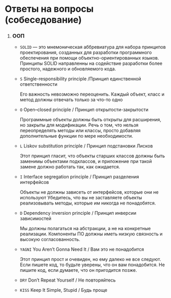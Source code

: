 # Ответы на вопросы (собеседование)


1. ### ООП

    - `SOLID` 
        — это мнемоническая аббревиатура для набора принципов проектирования, 
        созданных для разработки программного обеспечения при помощи 
        объектно-ориентированных языков. Принципы SOLID направленны на 
        содействие разработки более простого, надежного и обновляемого кода.


    - `S` Single-responsibility principle 
        /Принцип единственной ответственности

        Его важность невозможно переоценить. 
        Каждый объект, класс и метод должны отвечать только за что-то одно
    
    
    - `O` Open–closed principle 
        / Принцип открытости-закрытости

        Программные объекты должны быть открыты для расширения, 
        но закрыты для модификации. Речь о том, что нельзя 
        переопределять методы или классы, просто добавляя 
        дополнительные функции по мере необходимости.

    - `L` Liskov substitution principle 
        / Принцип подстановки Лисков

        Этот принцип гласит, что объекты старших классов должны быть 
        заменимы объектами подклассов, и приложение при такой 
        замене должно работать так, как ожидается.

    - `I` Interface segregation principle 
        / Принцип разделения интерфейсов

        Объекты не должны зависеть от интерфейсов, которые они не используют
        Убедитесь, что вы не заставляете объекты реализовывать методы, 
        которые им никогда не понадобятся.

    - `D` Dependency inversion principle 
    / Принцип инверсии зависимостей

        Мы должны полагаться на абстракции, а не на конкретные реализации. 
        Компоненты ПО должны иметь низкую связность и высокую согласованность.


    - `YAGNI`
        You Aren’t Gonna Need It / Вам это не понадобится

        Этот принцип прост и очевиден, но ему далеко не все следуют. Если пишете код, то будьте уверены, что он вам понадобится. Не пишите код, если думаете, что он пригодится позже. 
    

    - `DRY`
        Don’t Repeat Yourself / Не повторяйтесь
    
    - `KISS`
        Keep It Simple, Stupid / Будь проще             

